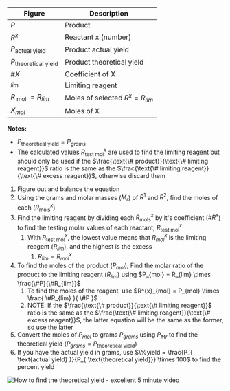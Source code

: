 | Figure                           | Description               |
| -------------------------------- | ------------------------- |
| $P$                              | Product                   |
| $R^{x}$                          | Reactant x (number)       |
| $P_{\text{actual yield}}$        | Product actual yield      |
| $P_{ \text{theoretical yield} }$ | Product theoretical yield |
| $\#X$                            | Coefficient of X          |
| $_{lim}$                         | Limiting reagent          |
| $R_{\text{ mol }}= R_{lim}$      | Moles of selected $R^{x}=R_{lim}$                           |
| $X_{mol}$                        | Moles of X                |
**Notes:** 
- $P_{ \text{theoretical yield} } = P_{grams}$
- The calculated values $R^{x}_{\text{test mol}}$ are used to find the limiting reagent but should only be used if the $\frac{\text{\# product}}{\text{\# limiting reagent}}$ ratio is the same as the $\frac{\text{\# limiting reagent}}{\text{\# excess reagent}}$, otherwise discard them

1. Figure out and balance the equation
2. Using the grams and molar masses ($M_{r}$) of $R^{1}$ and $R^{2}$, find the moles of each ($R^{x}_{\text{mols}}$)
3. Find the limiting reagent by dividing each $R^{x}_{\text{mols}}$ by it's coefficient ($\#R^{x}$) to find the testing molar values of each reactant, $R^{x}_{\text{test mol}}$ 
	1. With $R^{x}_{\text{test mol}}$, the lowest value means that $R^{x}_{mol}$ is the limiting reagent ($R_{lim}$), and the highest is the excess
		1. $R_{lim} = R^{x}_{mol}$
4. To find the moles of the product ($P_{mol}$), Find the molar ratio of the product to the limiting reagent ($R_{lim}$) using $P_{mol} = R_{lim} \times \frac{\#P}{\#R_{lim}}$
	1. To find the moles of the reagent, use $R^{x}_{mol} = P_{mol} \times \frac{ \#R_{lim} }{ \#P }$
	2. NOTE: If the $\frac{\text{\# product}}{\text{\# limiting reagent}}$ ratio is the same as the $\frac{\text{\# limiting reagent}}{\text{\# excess reagent}}$, the latter equation will be the same as the former, so use the latter 
5. Convert the moles of $P_{mol}$ to grams $P_{grams}$ using $P_{Mr}$ to find the theoretical yield $(P_{grams}=P_{\text{theoretical yield}})$
6. If you have the actual yield in grams, use $\%yield = \frac{P_{ \text{actual yield} }}{P_{ \text{theoretical yield}}} \times 100$ to find the percent yield


![How to find the theoretical yield - excellent 5 minute video](https://www.youtube.com/watch?v=9kO_EuC1Ki0)